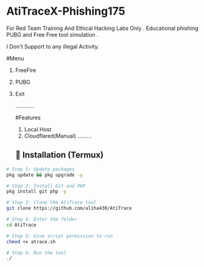 # AtiTraceX-Phishing175
For Red Team Training And Ethical Hacking Labs Only . Educational phishing PUBG and Free Free tool simulation .

I Don't Support to any illegal Activity.

#Menu 
1) FreeFire
2) PUBG
3) Exit

   ............

   #Features
   1) Local Host
   2) Cloudflared(Manual)
      .........

   ## 🧰 Installation (Termux)

```bash
# Step 1: Update packages
pkg update && pkg upgrade -y

# Step 2: Install Git and PHP
pkg install git php -y

# Step 3: Clone the AtiTrace tool
git clone https://github.com/aliha430/AtiTrace

# Step 4: Enter the folder
cd AtiTrace

# Step 5: Give script permission to run
chmod +x atrace.sh

# Step 6: Run the tool
./


